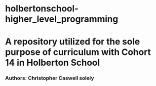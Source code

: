 # holbertonschool-higher_level_programming
# A repository utilized for the sole purpose of curriculum with Cohort 14 in Holberton School
### Authors: Christopher Caswell solely
